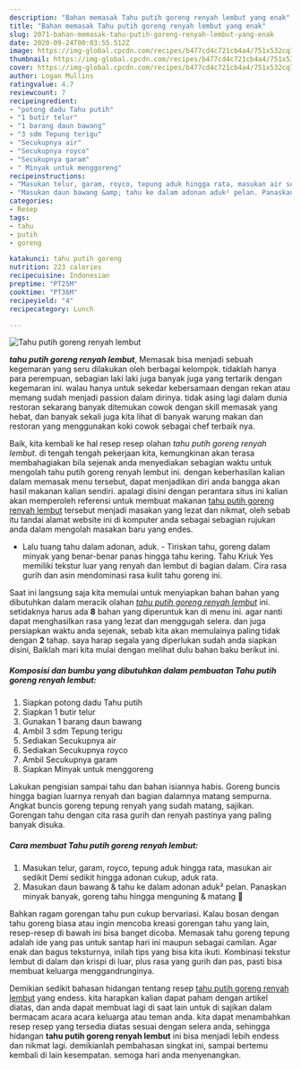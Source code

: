 ```yaml
---
description: "Bahan memasak Tahu putih goreng renyah lembut yang enak"
title: "Bahan memasak Tahu putih goreng renyah lembut yang enak"
slug: 2071-bahan-memasak-tahu-putih-goreng-renyah-lembut-yang-enak
date: 2020-09-24T00:03:55.512Z
image: https://img-global.cpcdn.com/recipes/b477cd4c721cb4a4/751x532cq70/tahu-putih-goreng-renyah-lembut-foto-resep-utama.jpg
thumbnail: https://img-global.cpcdn.com/recipes/b477cd4c721cb4a4/751x532cq70/tahu-putih-goreng-renyah-lembut-foto-resep-utama.jpg
cover: https://img-global.cpcdn.com/recipes/b477cd4c721cb4a4/751x532cq70/tahu-putih-goreng-renyah-lembut-foto-resep-utama.jpg
author: Logan Mullins
ratingvalue: 4.7
reviewcount: 7
recipeingredient:
- "potong dadu Tahu putih"
- "1 butir telur"
- "1 barang daun bawang"
- "3 sdm Tepung terigu"
- "Secukupnya air"
- "Secukupnya royco"
- "Secukupnya garam"
- " Minyak untuk menggoreng"
recipeinstructions:
- "Masukan telur, garam, royco, tepung aduk hingga rata, masukan air sedikit Demi sedikit hingga adonan cukup, aduk rata."
- "Masukan daun bawang &amp; tahu ke dalam adonan aduk² pelan. Panaskan minyak banyak, goreng tahu hingga menguning &amp; matang 🥰"
categories:
- Resep
tags:
- tahu
- putih
- goreng

katakunci: tahu putih goreng 
nutrition: 223 calories
recipecuisine: Indonesian
preptime: "PT25M"
cooktime: "PT36M"
recipeyield: "4"
recipecategory: Lunch

---
```



![Tahu putih goreng renyah lembut](https://img-global.cpcdn.com/recipes/b477cd4c721cb4a4/751x532cq70/tahu-putih-goreng-renyah-lembut-foto-resep-utama.jpg)

<b><i>tahu putih goreng renyah lembut</i></b>, Memasak bisa menjadi sebuah kegemaran yang seru dilakukan oleh berbagai kelompok. tidaklah hanya para perempuan, sebagian laki laki juga banyak juga yang tertarik dengan kegemaran ini. walau hanya untuk sekedar kebersamaan dengan rekan atau memang sudah menjadi passion dalam dirinya. tidak asing lagi dalam dunia restoran sekarang banyak ditemukan cowok dengan skill memasak yang hebat, dan banyak sekali juga kita lihat di banyak warung makan dan restoran yang menggunakan koki cowok sebagai chef terbaik nya.

Baik, kita kembali ke hal resep resep olahan <i>tahu putih goreng renyah lembut</i>. di tengah tengah pekerjaan kita, kemungkinan akan terasa membahagiakan bila sejenak anda menyediakan sebagian waktu untuk mengolah tahu putih goreng renyah lembut ini. dengan keberhasilan kalian dalam memasak menu tersebut, dapat menjadikan diri anda bangga akan hasil makanan kalian sendiri. apalagi disini dengan perantara situs ini kalian akan memperoleh referensi untuk membuat makanan <u>tahu putih goreng renyah lembut</u> tersebut menjadi masakan yang lezat dan nikmat, oleh sebab itu tandai alamat website ini di komputer anda sebagai sebagian rujukan anda dalam mengolah masakan baru yang endes.

- Lalu tuang tahu dalam adonan, aduk. - Tiriskan tahu, goreng dalam minyak yang benar-benar panas hingga tahu kering. Tahu Kriuk Yes memiliki tekstur luar yang renyah dan lembut di bagian dalam. Cira rasa gurih dan asin mendominasi rasa kulit tahu goreng ini.


Saat ini langsung saja kita memulai untuk menyiapkan bahan bahan yang dibutuhkan dalam meracik olahan <u><i>tahu putih goreng renyah lembut</i></u> ini. setidaknya harus ada <b>8</b> bahan yang diperuntuk kan di menu ini. agar nanti dapat menghasilkan rasa yang lezat dan menggugah selera. dan juga persiapkan waktu anda sejenak, sebab kita akan memulainya paling tidak dengan <b>2</b> tahap. saya harap segala yang diperlukan sudah anda siapkan disini, Baiklah mari kita mulai dengan melihat dulu bahan baku berikut ini.

<!--inarticleads1-->

##### Komposisi dan bumbu yang dibutuhkan dalam pembuatan Tahu putih goreng renyah lembut:

1. Siapkan potong dadu Tahu putih
1. Siapkan 1 butir telur
1. Gunakan 1 barang daun bawang
1. Ambil 3 sdm Tepung terigu
1. Sediakan Secukupnya air
1. Sediakan Secukupnya royco
1. Ambil Secukupnya garam
1. Siapkan  Minyak untuk menggoreng


Lakukan pengisian sampai tahu dan bahan isiannya habis. Goreng buncis hingga bagian luarnya renyah dan bagian dalamnya matang sempurna. Angkat buncis goreng tepung renyah yang sudah matang, sajikan. Gorengan tahu dengan cita rasa gurih dan renyah pastinya yang paling banyak disuka. 

<!--inarticleads2-->

##### Cara membuat Tahu putih goreng renyah lembut:

1. Masukan telur, garam, royco, tepung aduk hingga rata, masukan air sedikit Demi sedikit hingga adonan cukup, aduk rata.
1. Masukan daun bawang &amp; tahu ke dalam adonan aduk² pelan. Panaskan minyak banyak, goreng tahu hingga menguning &amp; matang 🥰


Bahkan ragam gorengan tahu pun cukup bervariasi. Kalau bosan dengan tahu goreng biasa atau ingin mencoba kreasi gorengan tahu yang lain, resep-resep di bawah ini bisa banget dicoba. Memasak tahu goreng tepung adalah ide yang pas untuk santap hari ini maupun sebagai camilan. Agar enak dan bagus teksturnya, inilah tips yang bisa kita ikuti. Kombinasi tekstur lembut di dalam dan krispi di luar, plus rasa yang gurih dan pas, pasti bisa membuat keluarga menggandrunginya. 

Demikian sedikit bahasan hidangan tentang resep <u>tahu putih goreng renyah lembut</u> yang endess. kita harapkan kalian dapat paham dengan artikel diatas, dan anda dapat membuat lagi di saat lain untuk di sajikan dalam bermacam acara acara keluarga atau teman anda. kita dapat menambahkan resep resep yang tersedia diatas sesuai dengan selera anda, sehingga hidangan <b>tahu putih goreng renyah lembut</b> ini bisa menjadi lebih endess dan nikmat lagi. demikianlah pembahasan singkat ini, sampai bertemu kembali di lain kesempatan. semoga hari anda menyenangkan.
